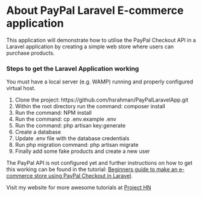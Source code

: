 <h1>About PayPal Laravel E-commerce application</h1>

This application will demonstrate how to utilise the PayPal Checkout API in a Laravel application by creating a simple web store where users can purchase products.

<h3>Steps to get the Laravel Application working</h3>

You must have a local server (e.g. WAMP) running and properly configured virtual host.

<ol>
    <li>Clone the project: https://github.com/hsrahman/PayPalLaravelApp.git</li>
    <li>Within the root directory run the command: composer install</li>
    <li>Run the command: NPM install</li>
    <li>Run the command: cp .env.example .env</li>
    <li>Run the command: php artisan key:generate</li>
    <li>Create a database</li>
    <li>Update .env file with the database credentials</li>
    <li>Run php migration command: php artisan migrate</li>
    <li>Finally add some fake products and create a new user</li>
</ol>

The PayPal API is not configured yet and further instructions on how to get this working can be found in the tutorial: <a href="https://projecthn.000webhostapp.com/article/25" >Beginners guide to make an e-commerce store using PayPal Checkout in Laravel</a>.

Visit my website for more awesome tutorials at <a href="https://projecthn.000webhostapp.com/articles" >Project HN</a>
